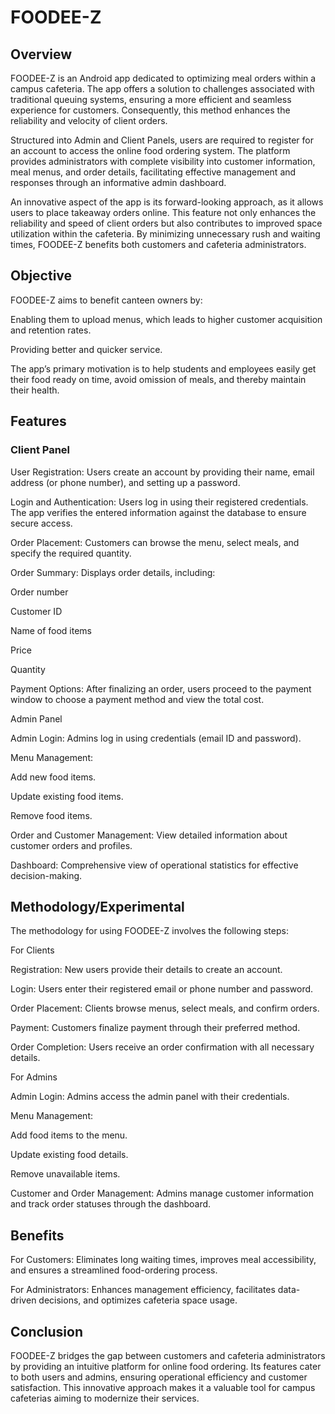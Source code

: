 # FOODEE-Z

## Overview

FOODEE-Z is an Android app dedicated to optimizing meal orders within a campus cafeteria. The app offers a solution to challenges associated with traditional queuing systems, ensuring a more efficient and seamless experience for customers. Consequently, this method enhances the reliability and velocity of client orders.

Structured into Admin and Client Panels, users are required to register for an account to access the online food ordering system. The platform provides administrators with complete visibility into customer information, meal menus, and order details, facilitating effective management and responses through an informative admin dashboard.

An innovative aspect of the app is its forward-looking approach, as it allows users to place takeaway orders online. This feature not only enhances the reliability and speed of client orders but also contributes to improved space utilization within the cafeteria. By minimizing unnecessary rush and waiting times, FOODEE-Z benefits both customers and cafeteria administrators.

## Objective

FOODEE-Z aims to benefit canteen owners by:

Enabling them to upload menus, which leads to higher customer acquisition and retention rates.

Providing better and quicker service.

The app’s primary motivation is to help students and employees easily get their food ready on time, avoid omission of meals, and thereby maintain their health.

## Features

### Client Panel

User Registration: Users create an account by providing their name, email address (or phone number), and setting up a password.

Login and Authentication: Users log in using their registered credentials. The app verifies the entered information against the database to ensure secure access.

Order Placement: Customers can browse the menu, select meals, and specify the required quantity.

Order Summary: Displays order details, including:

Order number

Customer ID

Name of food items

Price

Quantity

Payment Options: After finalizing an order, users proceed to the payment window to choose a payment method and view the total cost.

Admin Panel

Admin Login: Admins log in using credentials (email ID and password).

Menu Management:

Add new food items.

Update existing food items.

Remove food items.

Order and Customer Management: View detailed information about customer orders and profiles.

Dashboard: Comprehensive view of operational statistics for effective decision-making.

## Methodology/Experimental

The methodology for using FOODEE-Z involves the following steps:

For Clients

Registration: New users provide their details to create an account.

Login: Users enter their registered email or phone number and password.

Order Placement: Clients browse menus, select meals, and confirm orders.

Payment: Customers finalize payment through their preferred method.

Order Completion: Users receive an order confirmation with all necessary details.

For Admins

Admin Login: Admins access the admin panel with their credentials.

Menu Management:

Add food items to the menu.

Update existing food details.

Remove unavailable items.

Customer and Order Management: Admins manage customer information and track order statuses through the dashboard.

## Benefits

For Customers: Eliminates long waiting times, improves meal accessibility, and ensures a streamlined food-ordering process.

For Administrators: Enhances management efficiency, facilitates data-driven decisions, and optimizes cafeteria space usage.

## Conclusion

FOODEE-Z bridges the gap between customers and cafeteria administrators by providing an intuitive platform for online food ordering. Its features cater to both users and admins, ensuring operational efficiency and customer satisfaction. This innovative approach makes it a valuable tool for campus cafeterias aiming to modernize their services.
